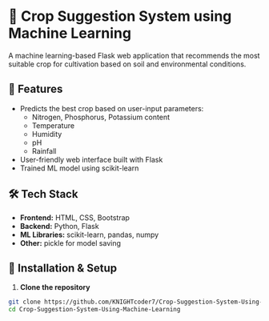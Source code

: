 # 🌾 Crop Suggestion System using Machine Learning

A machine learning-based Flask web application that recommends the most suitable crop for cultivation based on soil and environmental conditions.

## 📌 Features
- Predicts the best crop based on user-input parameters:
  - Nitrogen, Phosphorus, Potassium content
  - Temperature
  - Humidity
  - pH
  - Rainfall
- User-friendly web interface built with Flask
- Trained ML model using scikit-learn

## 🛠️ Tech Stack
- **Frontend:** HTML, CSS, Bootstrap
- **Backend:** Python, Flask
- **ML Libraries:** scikit-learn, pandas, numpy
- **Other:** pickle for model saving

## 🚀 Installation & Setup

1. **Clone the repository**
```bash
git clone https://github.com/KNIGHTcoder7/Crop-Suggestion-System-Using-Machine-Learning.git
cd Crop-Suggestion-System-Using-Machine-Learning
